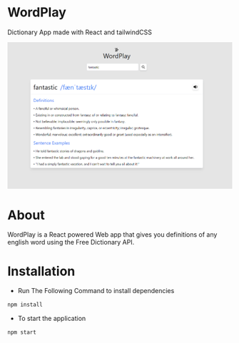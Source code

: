 # WordPlay
 Dictionary App made with React and tailwindCSS

 ![](img/show2.png)

# About
  WordPlay is a React powered Web app that gives you definitions of any english word using the Free Dictionary API.

# Installation
  - Run The Following Command to install dependencies
   ```sh
   npm install
   ```
  - To start the application
   ```sh
   npm start
   ```
